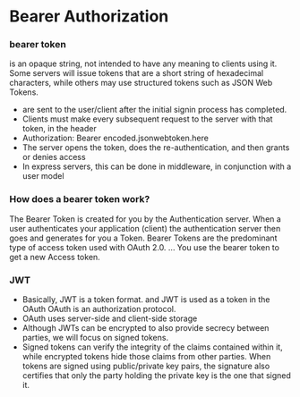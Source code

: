 #  Bearer Authorization

### bearer token
is an opaque string, not intended to have any meaning to clients using it. Some servers will issue tokens that are a short string of hexadecimal characters, while others may use structured tokens such as JSON Web Tokens.

- are sent to the user/client after the initial signin process has completed.
- Clients must make every subsequent request to the server with that token, in the header
- Authorization: Bearer encoded.jsonwebtoken.here
- The server opens the token, does the re-authentication, and then grants or denies access
- In express servers, this can be done in middleware, in conjunction with a user model

### How does a bearer token work?
The Bearer Token is created for you by the Authentication server. When a user authenticates your application (client) the authentication server then goes and generates for you a Token. Bearer Tokens are the predominant type of access token used with OAuth 2.0. ... You use the bearer token to get a new Access token.

### JWT
- Basically, JWT is a token format. and JWT is used as a token in the OAuth OAuth is an authorization protocol. 
- OAuth uses server-side and client-side storage
- Although JWTs can be encrypted to also provide secrecy between parties, we will focus on signed tokens. 
- Signed tokens can verify the integrity of the claims contained within it, while encrypted tokens hide those claims from other parties. When tokens are signed using public/private key pairs, the signature also certifies that only the party holding the private key is the one that signed it.